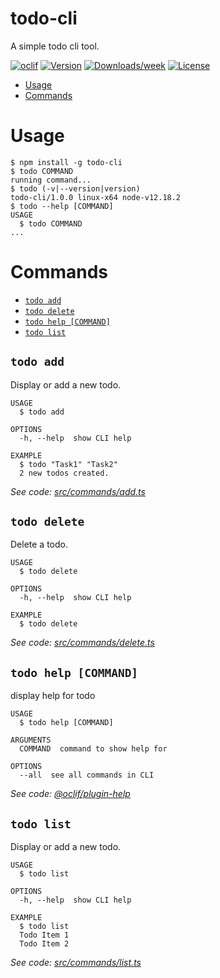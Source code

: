 todo-cli
========

A simple todo cli tool.

[![oclif](https://img.shields.io/badge/cli-oclif-brightgreen.svg)](https://oclif.io)
[![Version](https://img.shields.io/npm/v/todo-cli.svg)](https://npmjs.org/package/todo-cli)
[![Downloads/week](https://img.shields.io/npm/dw/todo-cli.svg)](https://npmjs.org/package/todo-cli)
[![License](https://img.shields.io/npm/l/todo-cli.svg)](https://github.com/kellyjandrews/todo-cli/blob/master/package.json)

<!-- toc -->
* [Usage](#usage)
* [Commands](#commands)
<!-- tocstop -->
# Usage
<!-- usage -->
```sh-session
$ npm install -g todo-cli
$ todo COMMAND
running command...
$ todo (-v|--version|version)
todo-cli/1.0.0 linux-x64 node-v12.18.2
$ todo --help [COMMAND]
USAGE
  $ todo COMMAND
...
```
<!-- usagestop -->
# Commands
<!-- commands -->
* [`todo add`](#todo-add)
* [`todo delete`](#todo-delete)
* [`todo help [COMMAND]`](#todo-help-command)
* [`todo list`](#todo-list)

## `todo add`

Display or add a new todo.

```
USAGE
  $ todo add

OPTIONS
  -h, --help  show CLI help

EXAMPLE
  $ todo "Task1" "Task2"
  2 new todos created.
```

_See code: [src/commands/add.ts](https://github.com/kellyjandrews/todo-cli/blob/v1.0.0/src/commands/add.ts)_

## `todo delete`

Delete a todo.

```
USAGE
  $ todo delete

OPTIONS
  -h, --help  show CLI help

EXAMPLE
  $ todo delete
```

_See code: [src/commands/delete.ts](https://github.com/kellyjandrews/todo-cli/blob/v1.0.0/src/commands/delete.ts)_

## `todo help [COMMAND]`

display help for todo

```
USAGE
  $ todo help [COMMAND]

ARGUMENTS
  COMMAND  command to show help for

OPTIONS
  --all  see all commands in CLI
```

_See code: [@oclif/plugin-help](https://github.com/oclif/plugin-help/blob/v3.2.2/src/commands/help.ts)_

## `todo list`

Display or add a new todo.

```
USAGE
  $ todo list

OPTIONS
  -h, --help  show CLI help

EXAMPLE
  $ todo list
  Todo Item 1
  Todo Item 2
```

_See code: [src/commands/list.ts](https://github.com/kellyjandrews/todo-cli/blob/v1.0.0/src/commands/list.ts)_
<!-- commandsstop -->
